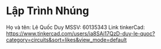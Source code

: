 # Lập Trình Nhúng
Họ và tên: Lê Quốc Duy
MSSV: 60135343
Link tinkerCad: https://www.tinkercad.com/users/ia8SAi17QzD-duy-le-quoc?category=circuits&sort=likes&view_mode=default
